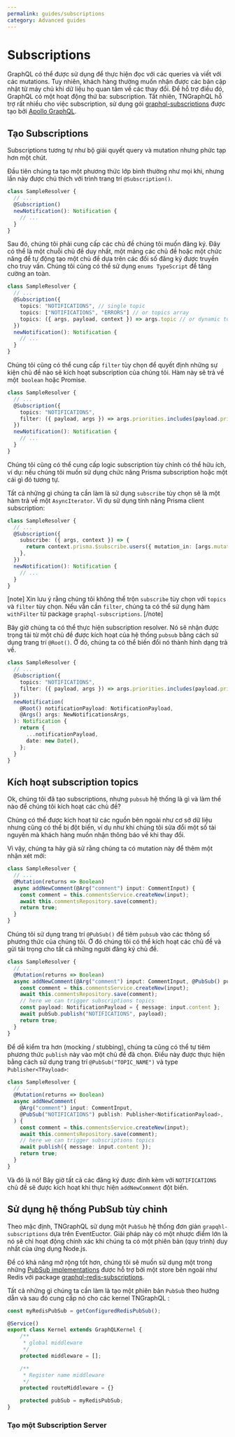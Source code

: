 ```yaml
---
permalink: guides/subscriptions
category: Advanced guides
---
```


# Subscriptions

GraphQL có thể được sử dụng để thực hiện đọc với các queries và viết với các mutations.
Tuy nhiên, khách hàng thường muốn nhận được các bản cập nhật từ máy chủ khi dữ 
liệu họ quan tâm về các thay đổi. 
Để hỗ trợ điều đó, GraphQL có một hoạt động thứ ba: subscription. 
Tất nhiên, TNGraphQL hỗ trợ rất nhiều cho việc subscription,
sử dụng gói [graphql-subscriptions](https://github.com/apollographql/graphql-subscriptions)
 được tạo bởi [Apollo GraphQL](https://www.apollographql.com/).

## Tạo Subscriptions

Subscriptions tương tự như bộ giải quyết query và mutation nhưng phức tạp hơn một chút.

Đầu tiên chúng ta tạo một phương thức lớp bình thường như mọi khi,
nhưng lần này được chú thích với trình trang trí `@Subscription()`.

```ts
class SampleResolver {
  // ...
  @Subscription()
  newNotification(): Notification {
    // ...
  }
}
```

Sau đó, chúng tôi phải cung cấp các chủ đề chúng tôi muốn đăng ký.
Đây có thể là một chuỗi chủ đề duy nhất, một mảng các chủ đề hoặc một chức 
năng để tự động tạo một chủ đề dựa trên các đối số đăng ký được truyền cho truy vấn. 
Chúng tôi cũng có thể sử dụng `enums TypeScript` để tăng cường an toàn.

```ts
class SampleResolver {
  // ...
  @Subscription({
    topics: "NOTIFICATIONS", // single topic
    topics: ["NOTIFICATIONS", "ERRORS"] // or topics array
    topics: ({ args, payload, context }) => args.topic // or dynamic topic function
  })
  newNotification(): Notification {
    // ...
  }
}
```

Chúng tôi cũng có thể cung cấp `filter` tùy chọn để quyết định những sự kiện chủ đề nào sẽ 
kích hoạt subscription của chúng tôi. Hàm này sẽ trả về một` boolean` hoặc Promise<boolean>.

```ts
class SampleResolver {
  // ...
  @Subscription({
    topics: "NOTIFICATIONS",
    filter: ({ payload, args }) => args.priorities.includes(payload.priority),
  })
  newNotification(): Notification {
    // ...
  }
}
```

Chúng tôi cũng có thể cung cấp logic subscription tùy chỉnh có thể hữu ích,
ví dụ: nếu chúng tôi muốn sử dụng chức năng Prisma subscription hoặc một cái gì đó tương tự.

Tất cả những gì chúng ta cần làm là sử dụng `subscribe` tùy chọn sẽ là một hàm trả về một `AsyncIterator`. 
Ví dụ sử dụng tính năng Prisma client subscription:
```ts
class SampleResolver {
  // ...
  @Subscription({
    subscribe: ({ args, context }) => {
      return context.prisma.$subscribe.users({ mutation_in: [args.mutationType] });
    },
  })
  newNotification(): Notification {
    // ...
  }
}
```

[note]
Xin lưu ý rằng chúng tôi không thể trộn `subscribe` tùy chọn với `topics` và `filter` tùy chọn.
Nếu vẫn cần `filter`, chúng ta có thể sử dụng hàm `withFilter` từ package `graphql-subscriptions`.
[/note]

Bây giờ chúng ta có thể thực hiện subscription resolver. 
Nó sẽ nhận được trọng tải từ một chủ đề được kích hoạt của hệ thống `pubsub` 
bằng cách sử dụng trang trí `@Root()`. Ở đó, chúng ta có thể biến đổi nó thành hình dạng trả về.

```ts
class SampleResolver {
  // ...
  @Subscription({
    topics: "NOTIFICATIONS",
    filter: ({ payload, args }) => args.priorities.includes(payload.priority),
  })
  newNotification(
    @Root() notificationPayload: NotificationPayload,
    @Args() args: NewNotificationsArgs,
  ): Notification {
    return {
      ...notificationPayload,
      date: new Date(),
    };
  }
}
```

## Kích hoạt subscription topics

Ok, chúng tôi đã tạo subscriptions, nhưng `pubsub` hệ thống là gì và làm thế nào để chúng tôi kích hoạt các 
chủ đề?

Chúng có thể được kích hoạt từ các nguồn bên ngoài như cơ sở dữ liệu nhưng cũng có thể bị đột biến, 
ví dụ như khi chúng tôi sửa đổi một số tài nguyên mà khách hàng muốn nhận thông báo về khi thay đổi.

Vì vậy, chúng ta hãy giả sử rằng chúng ta có mutation này để thêm một nhận xét mới:

```ts
class SampleResolver {
  // ...
  @Mutation(returns => Boolean)
  async addNewComment(@Arg("comment") input: CommentInput) {
    const comment = this.commentsService.createNew(input);
    await this.commentsRepository.save(comment);
    return true;
  }
}
```

Chúng tôi sử dụng trang trí `@PubSub()` để tiêm `pubsub` vào các thông số phương thức của chúng tôi. 
Ở đó chúng tôi có thể kích hoạt các chủ đề và gửi tải trọng cho tất cả những người đăng ký chủ đề.

```ts
class SampleResolver {
  // ...
  @Mutation(returns => Boolean)
  async addNewComment(@Arg("comment") input: CommentInput, @PubSub() pubSub: PubSubEngine) {
    const comment = this.commentsService.createNew(input);
    await this.commentsRepository.save(comment);
    // here we can trigger subscriptions topics
    const payload: NotificationPayload = { message: input.content };
    await pubSub.publish("NOTIFICATIONS", payload);
    return true;
  }
}
```

Để dễ kiểm tra hơn (mocking / stubbing), chúng ta cũng có thể tự tiêm phương thức `publish` 
này vào một chủ đề đã chọn. 
Điều này được thực hiện bằng cách sử dụng trang trí `@PubSub("TOPIC_NAME")` và type `Publisher<TPayload>`:

```ts
class SampleResolver {
  // ...
  @Mutation(returns => Boolean)
  async addNewComment(
    @Arg("comment") input: CommentInput,
    @PubSub("NOTIFICATIONS") publish: Publisher<NotificationPayload>,
  ) {
    const comment = this.commentsService.createNew(input);
    await this.commentsRepository.save(comment);
    // here we can trigger subscriptions topics
    await publish({ message: input.content });
    return true;
  }
}
```

Và đó là nó! Bây giờ tất cả các đăng ký được đính kèm với `NOTIFICATIONS` chủ đề sẽ được kích hoạt khi 
thực hiện `addNewComment` đột biến.

## Sử dụng hệ thống PubSub tùy chỉnh

Theo mặc định, TNGraphQL sử dụng một `PubSub` hệ thống đơn giản `grapqhl-subscriptions` dựa trên EventEuctor. 
Giải pháp này có một nhược điểm lớn là nó sẽ chỉ hoạt động chính xác khi chúng ta có một phiên bản (quy trình) duy nhất của ứng dụng Node.js.

Để có khả năng mở rộng tốt hơn, chúng tôi sẽ muốn sử dụng một trong những [PubSub implementations](https://github.com/apollographql/graphql-subscriptions#pubsub-implementations) 
được hỗ trợ bởi một store bên ngoài như Redis với package [graphql-redis-subscriptions](https://github.com/davidyaha/graphql-redis-subscriptions).

Tất cả những gì chúng ta cần làm là tạo một phiên bản `PubSub` theo hướng dẫn và sau đó 
cung cấp nó cho các kernel TNGraphQL :

```ts
const myRedisPubSub = getConfiguredRedisPubSub();

@Service()
export class Kernel extends GraphQLKernel {
    /**
     * global middleware
     */
    protected middleware = [];

    /**
     * Register name middleware
     */
    protected routeMiddleware = {}

    protected pubSub = myRedisPubSub;
}
```

### Tạo một Subscription Server



